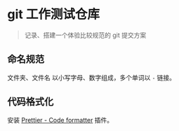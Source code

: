 # git 工作测试仓库

> 记录、搭建一个体验比较规范的 git 提交方案

## 命名规范

文件夹、文件名 以小写字母、数字组成，多个单词以 `-` 链接。

## 代码格式化

安装 [Prettier - Code formatter](https://marketplace.visualstudio.com/items?itemName=esbenp.prettier-vscode) 插件。
